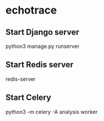 # echotrace

## Start Django server
python3 manage.py runserver

## Start Redis server
redis-server

## Start Celery
python3 -m celery -A analysis worker